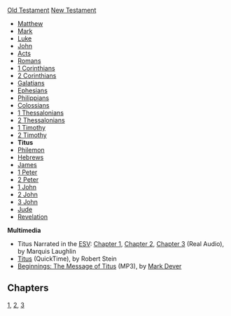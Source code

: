 [Old Testament](Old_Testament "Old Testament")
[New Testament](New_Testament "New Testament")
-   [Matthew](Gospel_of_Matthew "Gospel of Matthew")
-   [Mark](Gospel_of_Mark "Gospel of Mark")
-   [Luke](Gospel_of_Luke "Gospel of Luke")
-   [John](Gospel_of_John "Gospel of John")
-   [Acts](Acts_of_the_Apostles "Acts of the Apostles")
-   [Romans](Epistle_to_the_Romans "Epistle to the Romans")
-   [1 Corinthians](First_Epistle_to_the_Corinthians "First Epistle to the Corinthians")
-   [2 Corinthians](Second_Epistle_to_the_Corinthians "Second Epistle to the Corinthians")
-   [Galatians](Epistle_to_the_Galatians "Epistle to the Galatians")
-   [Ephesians](Epistle_to_the_Ephesians "Epistle to the Ephesians")
-   [Philippians](Epistle_to_the_Philippians "Epistle to the Philippians")
-   [Colossians](Epistle_to_the_Colossians "Epistle to the Colossians")
-   [1 Thessalonians](First_Epistle_to_the_Thessalonians "First Epistle to the Thessalonians")
-   [2 Thessalonians](Second_Epistle_to_the_Thessalonians "Second Epistle to the Thessalonians")
-   [1 Timothy](First_Epistle_to_Timothy "First Epistle to Timothy")
-   [2 Timothy](Second_Epistle_to_Timothy "Second Epistle to Timothy")
-   **Titus**
-   [Philemon](Epistle_to_Philemon "Epistle to Philemon")
-   [Hebrews](Epistle_to_the_Hebrews "Epistle to the Hebrews")
-   [James](Epistle_of_James "Epistle of James")
-   [1 Peter](First_Epistle_of_Peter "First Epistle of Peter")
-   [2 Peter](Second_Epistle_of_Peter "Second Epistle of Peter")
-   [1 John](First_Epistle_of_John "First Epistle of John")
-   [2 John](Second_Epistle_of_John "Second Epistle of John")
-   [3 John](Third_Epistle_of_John "Third Epistle of John")
-   [Jude](Epistle_of_Jude "Epistle of Jude")
-   [Revelation](Book_of_Revelation "Book of Revelation")

**Multimedia**

-   Titus Narrated in the [ESV](ESV "ESV"):
    [Chapter 1](http://www.gnpcb.org/esv/share/audio/smil.php?passage=Titus+1),
    [Chapter 2](http://www.gnpcb.org/esv/share/audio/smil.php?passage=Titus+2),
    [Chapter 3](http://www.gnpcb.org/esv/share/audio/smil.php?passage=Titus+3)
    (Real Audio), by Marquis Laughlin
-   [Titus](http://biblicaltraining.org/audio/NT502/nt2_stein_42.mov)
    (QuickTime), by Robert Stein
-   [Beginnings: The Message of Titus](http://dl.salemweb.net/?mg=F2F36360-FB17-4883-860F-36297C828273)
    (MP3), by [Mark Dever](Mark_Dever "Mark Dever")

## Chapters

[1](index.php?title=Titus_1&action=edit&redlink=1 "Titus 1 (page does not exist)"),
[2](index.php?title=Titus_2&action=edit&redlink=1 "Titus 2 (page does not exist)"),
[3](index.php?title=Titus_3&action=edit&redlink=1 "Titus 3 (page does not exist)")



